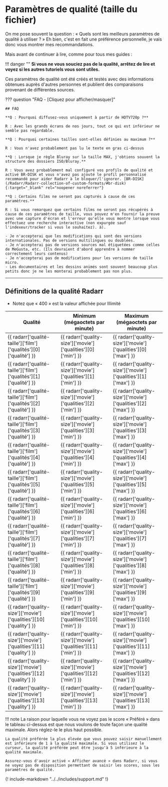 # Paramètres de qualité (taille du fichier)

On me pose souvent la question : « Quels sont les meilleurs paramètres de qualité à utiliser ? »
Eh bien, c'est en fait une préférence personnelle, je vais donc vous montrer mes recommandations.

Mais avant de continuer à lire, comme pour tous mes guides :

!!! danger ""
    **Si vous ne vous souciez pas de la qualité, arrêtez de lire et voyez si les autres tutoriels vous sont utiles.**

Ces paramètres de qualité ont été créés et testés avec des informations obtenues auprès d'autres personnes et publient des comparaisons provenant de différentes sources.

??? question "FAQ - [Cliquez pour afficher/masquer]"

    ## FAQ

    **Q : Pourquoi diffusez-vous uniquement à partir de HDTV720p ?**

    R : Avec les grands écrans de nos jours, tout ce qui est inférieur ne semble pas regardable.

    **Q : Pourquoi certaines tailles sont-elles définies au maximum ?**

    R : Vous n'avez probablement pas lu le texte en gras ci-dessus

    **Q : Lorsque je règle Bluray sur la taille MAX, j'obtiens souvent la structure des dossiers ISO/Bluray.**

    R : Vous avez probablement mal configuré vos profils de qualité et activé BR-DISK et vous n'avez pas ajouté le profil personnalisé recommandé pour aider Radarr à le bloquer/l'ignorer. [BR-DISK](/Radarr/Radarr-collection-of-custom-formats/#br-disk){:target="_blank" rel="noopener noreferrer"}

    **Q : Certains films ne seront pas capturés à cause de ces paramètres.**

    R : Si vous remarquez que certains films ne seront pas récupérés à cause de ces paramètres de taille, vous pouvez m'en fournir la preuve avec une capture d'écran et l'erreur qu'elle vous montre lorsque vous effectuez une recherche interactive (non expurgée sauf l'indexeur/tracker si vous le souhaitez). à).

    - Je n'accepterai que les modifications qui sont des versions internationales. Pas de versions multilingues ou doublées.
    - Je n'accepterai pas de versions sources mal étiquetées comme celles de MeGusta, etc. (Ils devraient d'abord apprendre à nommer correctement leurs contenus)
    - Je n'accepterai pas de modifications pour les versions de taille micro.
    - Les documentaires et les dessins animés sont souvent beaucoup plus petits donc je ne les monterai probablement pas non plus.

------

## Définitions de la qualité Radarr

- Notez que « 400 » est la valeur affichée pour Illimité

| Qualité | Minimum (mégaoctets par minute) | Maximum (mégaoctets par minute) |
| ----------------------------------------------------------------- | ------------------------------------------------------------- | ------------------------------------------------------------- |
| {{ radarr['qualité-taille']['film']['qualités'][0]['qualité'] }} | {{ radarr['quality-size']['movie']['qualities'][0]['min'] }} | {{ radarr['quality-size']['movie']['qualities'][0]['max'] }} |
| {{ radarr['qualité-taille']['film']['qualités'][1]['qualité'] }} | {{ radarr['quality-size']['movie']['qualities'][1]['min'] }} | {{ radarr['quality-size']['movie']['qualities'][1]['max'] }} |
| {{ radarr['qualité-taille']['film']['qualités'][2]['qualité'] }} | {{ radarr['quality-size']['movie']['qualities'][2]['min'] }} | {{ radarr['quality-size']['movie']['qualities'][2]['max'] }} |
| {{ radarr['qualité-taille']['film']['qualités'][3]['qualité'] }} | {{ radarr['quality-size']['movie']['qualities'][3]['min'] }} | {{ radarr['quality-size']['movie']['qualities'][3]['max'] }} |
| {{ radarr['qualité-taille']['film']['qualités'][4]['qualité'] }} | {{ radarr['quality-size']['movie']['qualities'][4]['min'] }} | {{ radarr['quality-size']['movie']['qualities'][4]['max'] }} |
| {{ radarr['qualité-taille']['film']['qualités'][5]['qualité'] }} | {{ radarr['quality-size']['movie']['qualities'][5]['min'] }} | {{ radarr['quality-size']['movie']['qualities'][5]['max'] }} |
| {{ radarr['qualité-taille']['film']['qualités'][6]['qualité'] }} | {{ radarr['quality-size']['movie']['qualities'][6]['min'] }} | {{ radarr['quality-size']['movie']['qualities'][6]['max'] }} |
| {{ radarr['qualité-taille']['film']['qualités'][7]['qualité'] }} | {{ radarr['quality-size']['movie']['qualities'][7]['min'] }} | {{ radarr['quality-size']['movie']['qualities'][7]['max'] }} |
| {{ radarr['qualité-taille']['film']['qualités'][8]['qualité'] }} | {{ radarr['quality-size']['movie']['qualities'][8]['min'] }} | {{ radarr['quality-size']['movie']['qualities'][8]['max'] }} |
| {{ radarr['qualité-taille']['film']['qualités'][9]['qualité'] }} | {{ radarr['quality-size']['movie']['qualities'][9]['min'] }} | {{ radarr['quality-size']['movie']['qualities'][9]['max'] }} |
| {{ radarr['quality-size']['movie']['qualities'][10]['quality'] }} | {{ radarr['quality-size']['movie']['qualities'][10]['min'] }} | {{ radarr['quality-size']['movie']['qualities'][10]['max'] }} |
| {{ radarr['quality-size']['movie']['qualities'][11]['quality'] }} | {{ radarr['quality-size']['movie']['qualities'][11]['min'] }} | {{ radarr['quality-size']['movie']['qualities'][11]['max'] }} |
| {{ radarr['quality-size']['movie']['qualities'][12]['quality'] }} | {{ radarr['quality-size']['movie']['qualities'][12]['min'] }} | {{ radarr['quality-size']['movie']['qualities'][12]['max'] }} |
| {{ radarr['quality-size']['movie']['qualities'][13]['quality'] }} | {{ radarr['quality-size']['movie']['qualities'][13]['min'] }} | {{ radarr['quality-size']['movie']['qualities'][13]['max'] }} |

!!! note
    La raison pour laquelle vous ne voyez pas le score « Préféré » dans le tableau ci-dessus est que nous voulons de toute façon une qualité maximale. Alors réglez-le le plus haut possible.

    La qualité préférée la plus élevée que vous pouvez saisir manuellement est inférieure de 1 à la qualité maximale. Si vous utilisez le curseur, la qualité préférée peut être jusqu'à 5 inférieure à la qualité maximale.

    Assurez-vous d'avoir activé « Afficher avancé » dans Radarr, si vous ne voyez pas de disposition permettant de saisir les scores, sous les paramètres de qualité.

{! include-markdown "../../includes/support.md" !}
<!-- --8<-- "includes/support.md" -->